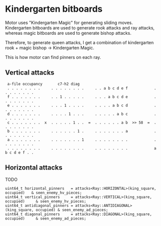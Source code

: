 # Kindergarten bitboards

Motor uses "Kindergarten Magic" for generating sliding moves. 
Kindergarten bitboards are used to generate rook attacks and ray attacks, whereas magic bitboards are used to generate bishop attacks.

Therefore, to generate queen attacks, I get a combination of kindergarten rook + magic bishop &rarr; Kindergarten Magic.

This is how motor can find pinners on each ray.

## Vertical attacks


```
 a-file occupancy       c7-h2 diag
 . . . . . . . .     . . . . . . . .     . . a b c d e f            . . . . . . . .
 f . . . . . . .     . . 1 . . . . .     . . . a b c d e            . . . . . . . .
 e . . . . . . .     . . . 1 . . . .     . . . . a b c d            . . . . . . . .
 d . . . . . . .     . . . . 1 . . .     . . . . . a b c            . . . . . . . .
 c . . . . . . .  x  . . . . . 1 . .  =  . . . . . . a b  >> 58  =  . . . . . . . . 
 b . . . . . . .     . . . . . . 1 .     . . . . . . . a            . . . . . . . .
 a . . . . . . .     . . . . . . . 1     . . . . . . . .            . . . . . . . .
 . . . . . . . .     . . . . . . . .     . . . . . . . .            a b c d e f . .
```

## Horizontal attacks
TODO

```
uint64_t horizontal_pinners   = attacks<Ray::HORIZONTAL>(king_square, occupied)   & seen_enemy_hv_pieces;
uint64_t vertical_pinners     = attacks<Ray::VERTICAL>(king_square, occupied)     & seen_enemy_hv_pieces;
uint64_t antidiagonal_pinners = attacks<Ray::ANTIDIAGONAL>(king_square, occupied) & seen_enemy_ad_pieces;
uint64_t diagonal_pinners     = attacks<Ray::DIAGONAL>(king_square, occupied)     & seen_enemy_ad_pieces;
```